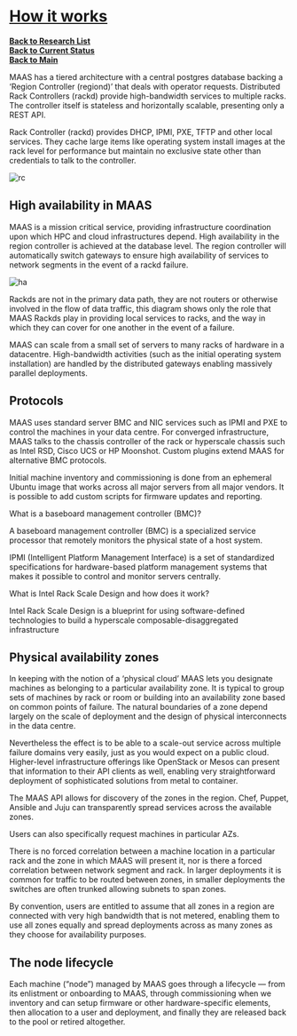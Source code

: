 # **[How it works](https://maas.io/how-it-works)**

**[Back to Research List](../../../research_list.md)**\
**[Back to Current Status](../../../../development/status/weekly/current_status.md)**\
**[Back to Main](../../../../README.md)**


MAAS has a tiered architecture with a central postgres database backing a ‘Region Controller (regiond)’ that deals with operator requests. Distributed Rack Controllers (rackd) provide high-bandwidth services to multiple racks. The controller itself is stateless and horizontally scalable, presenting only a REST API.

Rack Controller (rackd) provides DHCP, IPMI, PXE, TFTP and other local services. They cache large items like operating system install images at the rack level for performance but maintain no exclusive state other than credentials to talk to the controller.

![rc](https://assets.ubuntu.com/v1/b03d95a1-maas.io-how-it-works.svg)

## High availability in MAAS

MAAS is a mission critical service, providing infrastructure coordination upon which HPC and cloud infrastructures depend. High availability in the region controller is achieved at the database level. The region controller will automatically switch gateways to ensure high availability of services to network segments in the event of a rackd failure.

![ha](https://res.cloudinary.com/canonical/image/fetch/f_auto,q_auto,fl_sanitize,w_964,h_342/https://assets.ubuntu.com/v1/d788fae0-maas.io-high-availability.svg)

Rackds are not in the primary data path, they are not routers or otherwise involved in the flow of data traffic, this diagram shows only the role that MAAS Rackds play in providing local services to racks, and the way in which they can cover for one another in the event of a failure.

MAAS can scale from a small set of servers to many racks of hardware in a datacentre. High-bandwidth activities (such as the initial operating system installation) are handled by the distributed gateways enabling massively parallel deployments.

## Protocols

MAAS uses standard server BMC and NIC services such as IPMI and PXE to control the machines in your data centre. For converged infrastructure, MAAS talks to the chassis controller of the rack or hyperscale chassis such as Intel RSD, Cisco UCS or HP Moonshot. Custom plugins extend MAAS for alternative BMC protocols.

Initial machine inventory and commissioning is done from an ephemeral Ubuntu image that works across all major servers from all major vendors. It is possible to add custom scripts for firmware updates and reporting.

What is a baseboard management controller (BMC)?

A baseboard management controller (BMC) is a specialized service processor that remotely monitors the physical state of a host system.

IPMI (Intelligent Platform Management Interface) is a set of standardized specifications for hardware-based platform management systems that makes it possible to control and monitor servers centrally.

What is Intel Rack Scale Design and how does it work?

Intel Rack Scale Design is a blueprint for using software-defined technologies to build a hyperscale composable-disaggregated infrastructure 

## Physical availability zones

In keeping with the notion of a ‘physical cloud’ MAAS lets you designate machines as belonging to a particular availability zone. It is typical to group sets of machines by rack or room or building into an availability zone based on common points of failure. The natural boundaries of a zone depend largely on the scale of deployment and the design of physical interconnects in the data centre.

Nevertheless the effect is to be able to a scale-out service across multiple failure domains very easily, just as you would expect on a public cloud. Higher-level infrastructure offerings like OpenStack or Mesos can present that information to their API clients as well, enabling very straightforward deployment of sophisticated solutions from metal to container.

The MAAS API allows for discovery of the zones in the region. Chef, Puppet, Ansible and Juju can transparently spread services across the available zones.

Users can also specifically request machines in particular AZs.

There is no forced correlation between a machine location in a particular rack and the zone in which MAAS will present it, nor is there a forced correlation between network segment and rack. In larger deployments it is common for traffic to be routed between zones, in smaller deployments the switches are often trunked allowing subnets to span zones.

By convention, users are entitled to assume that all zones in a region are connected with very high bandwidth that is not metered, enabling them to use all zones equally and spread deployments across as many zones as they choose for availability purposes.

## The node lifecycle
Each machine (“node”) managed by MAAS goes through a lifecycle — from its enlistment or onboarding to MAAS, through commissioning when we inventory and can setup firmware or other hardware-specific elements, then allocation to a user and deployment, and finally they are released back to the pool or retired altogether.

